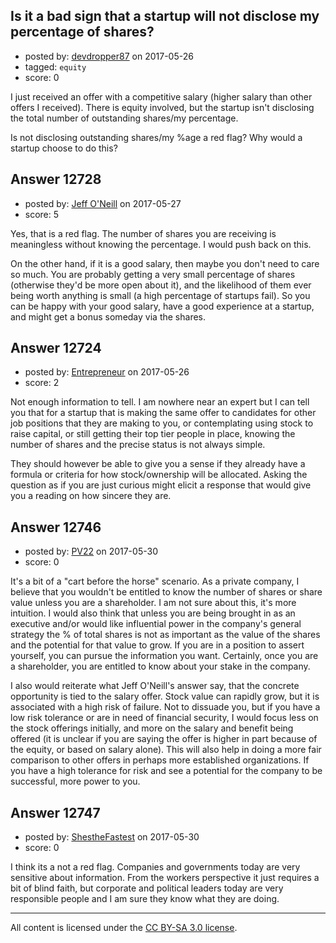 ## Is it a bad sign that a startup will not disclose my percentage of shares?

- posted by: [devdropper87](https://stackexchange.com/users/5227086/devdropper87) on 2017-05-26
- tagged: `equity`
- score: 0

I just received an offer with a competitive salary (higher salary than other offers I received).  There is equity involved, but the startup isn't disclosing the total number of outstanding shares/my percentage.

Is not disclosing outstanding shares/my %age a red flag? Why would a startup choose to do this?



## Answer 12728

- posted by: [Jeff O'Neill](https://stackexchange.com/users/46273/jeff-o-neill) on 2017-05-27
- score: 5

Yes, that is a red flag.  The number of shares you are receiving is meaningless without knowing the percentage.  I would push back on this.

On the other hand, if it is a good salary, then maybe you don't need to care so much.  You are probably getting a very small percentage of shares (otherwise they'd be more open about it), and the likelihood of them ever being worth anything is small (a high percentage of startups fail). So you can be happy with your good salary, have a good experience at a startup, and might get a bonus someday via the shares.


## Answer 12724

- posted by: [Entrepreneur](https://stackexchange.com/users/10837024/entrepreneur) on 2017-05-26
- score: 2

Not enough information to tell. I am nowhere near an expert but I can tell you that for a startup that is making the same offer to candidates for other job positions that they are making to you, or contemplating using stock to raise capital, or still getting their top tier people in place, knowing the number of shares and the precise status is not always simple. 

They should however be able to give you a sense if they already have a formula or criteria for how stock/ownership will be allocated. Asking the question as if you are just curious might elicit a response that would give you a reading on how sincere they are. 




## Answer 12746

- posted by: [PV22](https://stackexchange.com/users/8264469/pv22) on 2017-05-30
- score: 0

It's a bit of a "cart before the horse" scenario. As a private company, I believe that you wouldn't be entitled to know the number of shares or share value unless you are a shareholder. I am not sure about this, it's more intuition. I would also think that unless you are being brought in as an executive and/or would like influential power in the company's general strategy the % of total shares is not as important as the value of the shares and the potential for that value to grow. If you are in a position to assert yourself, you can pursue the information you want. Certainly, once you are a shareholder, you are entitled to know about your stake in the company.

I also would reiterate what Jeff O'Neill's answer say, that the concrete opportunity is tied to the salary offer. Stock value can rapidly grow, but it is associated with a high risk of failure. Not to dissuade you, but if you have a low risk tolerance or are in need of financial security, I would focus less on the stock offerings initially, and more on the salary and benefit being offered (it is unclear if you are saying the offer is higher in part because of the equity, or based on salary alone). This will also help in doing a more fair comparison to other offers in perhaps more established organizations. If you have a high tolerance for risk and see a potential for the company to be successful, more power to you.


## Answer 12747

- posted by: [ShestheFastest](https://stackexchange.com/users/9279546/shesthefastest) on 2017-05-30
- score: 0

I think its a not a red flag. Companies and governments today are very sensitive about information. From the workers perspective it just requires a bit of blind faith, but corporate and political leaders today are very responsible people and I am sure they know what they are doing. 



---

All content is licensed under the [CC BY-SA 3.0 license](https://creativecommons.org/licenses/by-sa/3.0/).
